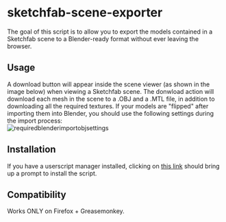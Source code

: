 sketchfab-scene-exporter
===================
The goal of this script is to allow you to export the models contained in a Sketchfab scene to a Blender-ready format without ever leaving the browser.  

Usage
---------------------
A download button will appear inside the scene viewer (as shown in the image below) when viewing a Sketchfab scene. The donwload action will download each mesh in the scene to a .OBJ and a .MTL file, in addition to downloading all the required textures. If your models are "flipped" after importing them into Blender, you should use the following settings during the import process:   
![requiredblenderimportobjsettings](https://cloud.githubusercontent.com/assets/3529573/3884105/ec8cdfe6-21a9-11e4-9a21-d6bad493daf1.png)
  
Installation
---------------------
If you have a userscript manager installed, clicking on [this link](https://github.com/IPv6/sketchfab-scene-exporter/raw/master/sketchfab-scene-exporter.user.js) should bring up a prompt to install the script. 

Compatibility
---------------------
Works ONLY on Firefox + Greasemonkey.  


